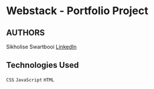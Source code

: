 # Webstack - Portfolio Project

## AUTHORS
Sikholise Swartbooi <a href="https://www.linkedin.com/in/sinqobileswartbooi/">LinkedIn</a>

## Technologies Used
<code>CSS</code>  <code>JavaScript</code>  <code>HTML</code>

